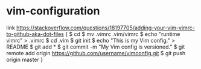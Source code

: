 # vim-configuration

link https://stackoverflow.com/questions/18197705/adding-your-vim-vimrc-to-github-aka-dot-files
{
  $ cd
  $ mv .vimrc .vim/vimrc
  $ echo "runtime vimrc" > .vimrc
  $ cd .vim
  $ git init
  $ echo "This is my Vim config." > README
  $ git add *
  $ git commit -m "My Vim config is versioned."
  $ git remote add origin https://github.com/username/vimconfig.git
  $ git push origin master
}

